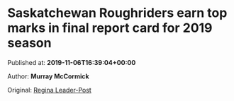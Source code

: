 
# Saskatchewan Roughriders earn top marks in final report card for 2019 season

Published at: **2019-11-06T16:39:04+00:00**

Author: **Murray McCormick**

Original: [Regina Leader-Post](https://leaderpost.com/sports/football/cfl/saskatchewan-roughriders/saskatchewan-roughriders-earn-top-marks-in-final-report-card-for-2019-season)


